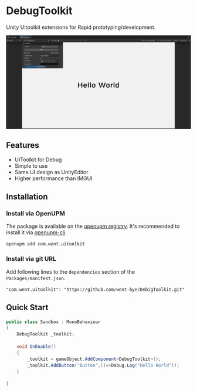 # DebugToolkit

Unity UItoolkit extensions for Rapid prototyping/development.

![main](Documentation/main.png)

## Features
- UIToolkit for Debug
- Simple to use
- Same UI design as UnityEditor
- Higher performance than IMGUI

## Installation

### Install via OpenUPM

The package is available on the [openupm registry](https://openupm.com/). It's recommended to install it via [openupm-cli](https://github.com/openupm/openupm-cli).

```
openupm add com.went.uitoolkit
```

### Install via git URL

Add following lines to the `dependencies` section of the `Packages/manifest.json`.

```
"com.went.uitoolkit": "https://github.com/went-bye/DebigToolkit.git"
```

## Quick Start

```csharp
public class Sandbox : MonoBehaviour
{
    DebugToolkit _toolkit;

    void OnEnable()
    {
        _toolkit = gameObject.AddComponent<DebugToolkit>();
        _toolkit.AddButton("Button",()=>Debug.Log("Hello World"));
    }

}
```
